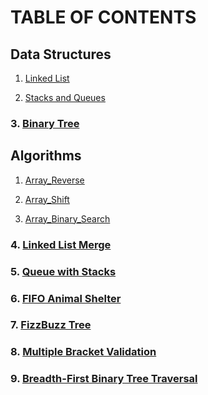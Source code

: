 # TABLE OF CONTENTS

## Data Structures

1. [Linked List](https://github.com/Dougie105/python-data-structures-and-algorithms/tree/master/data-structures/linked_list)<br>

2. [Stacks and Queues](https://github.com/Dougie105/python-data-structures-and-algorithms/tree/master/data-structures/stack-and-queue)<br>

### 3. [Binary Tree](https://github.com/kochsj/python-data-structures-and-algorithms/tree/stack-and-queue/Data-Structures/tree)


## Algorithms
1. [Array_Reverse](https://github.com/Dougie105/python-data-structures-and-algorithms/tree/master/challenges/array_reverse)<br>

2. [Array_Shift](https://github.com/Dougie105/python-data-structures-and-algorithms/tree/master/challenges/array_shift)<br>

3. [Array_Binary_Search](https://github.com/Dougie105/python-data-structures-and-algorithms/tree/master/challenges/array_binary_search)<br>

### 4. [Linked List Merge](https://github.com/Dougie105/python-data-structures-and-algorithms/tree/master/challenges/ll_merge)<br>

### 5.  [Queue with Stacks](https://github.com/kochsj/python-data-structures-and-algorithms/tree/master/challenges/queue_with_stacks)<br>

### 6. [FIFO Animal Shelter](https://github.com/kochsj/python-data-structures-and-algorithms/tree/master/challenges/fifo_animal_shelter)<br>

### 7. [FizzBuzz Tree](https://github.com/kochsj/python-data-structures-and-algorithms/tree/master/challenges/fizz_buzz_tree)<br>

### 8. [Multiple Bracket Validation](https://github.com/kochsj/python-data-structures-and-algorithms/tree/master/challenges/multi_bracket_validation)<br>

### 9. [Breadth-First Binary Tree Traversal](https://github.com/kochsj/python-data-structures-and-algorithms/tree/master/challenges/breadth_first_tree)